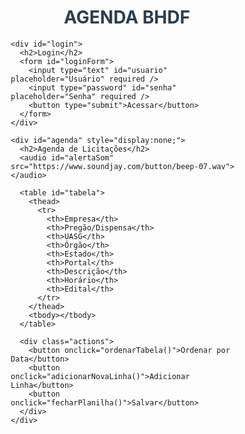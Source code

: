 <!DOCTYPE html>
<html lang="pt-BR">
<head>
  <meta charset="UTF-8" />
  <meta name="viewport" content="width=device-width, initial-scale=1.0" />
  <title>AGENDA BHDF - Licitações</title>
  <link href="https://fonts.googleapis.com/css2?family=Inter:wght@400;600&display=swap" rel="stylesheet">
  <style>
    * {
      box-sizing: border-box;
      font-family: 'Inter', sans-serif;
    }

    body {
      margin: 0;
      background: #f9fafb;
      color: #333;
    }

    .container {
      max-width: 1200px;
      margin: 2rem auto;
      padding: 1rem;
    }

    h1, h2 {
      text-align: center;
      color: #2c3e50;
    }

    #loginForm, #agenda {
      background: white;
      padding: 2rem;
      border-radius: 12px;
      box-shadow: 0 4px 12px rgba(0,0,0,0.1);
      max-width: 400px;
      margin: 2rem auto;
    }

    #loginForm input, #loginForm button {
      margin: 0.5rem 0;
      padding: 0.75rem;
      border-radius: 8px;
      border: 1px solid #ccc;
      font-size: 1rem;
    }

    #loginForm button {
      background-color: #007bff;
      color: white;
      border: none;
      cursor: pointer;
      transition: background 0.3s;
    }

    #loginForm button:hover {
      background-color: #0056b3;
    }

    table {
      width: 100%;
      border-collapse: collapse;
      margin-top: 2rem;
    }

    th, td {
      padding: 10px;
      border: 1px solid #ddd;
    }

    th {
      background-color: #007bff;
      color: white;
    }

    td input {
      width: 100%;
      padding: 5px;
      border: none;
      background: transparent;
    }

    .destaque {
      background-color: #28a745 !important;
      color: white;
    }

    .actions {
      display: flex;
      justify-content: center;
      gap: 1rem;
      margin-top: 1rem;
    }

    .actions button {
      padding: 0.75rem 1.5rem;
      border: none;
      border-radius: 8px;
      background-color: #6c757d;
      color: white;
      cursor: pointer;
      transition: background 0.3s;
    }

    .actions button:hover {
      background-color: #5a6268;
    }

    @media (max-width: 768px) {
      table, thead, tbody, th, td, tr {
        display: block;
      }
      th, td {
        padding: 1rem;
        text-align: right;
      }
      td::before {
        content: attr(data-label);
        float: left;
        font-weight: bold;
        color: #555;
      }
    }
  </style>
</head>
<body>
  <div class="container">
    <h1>AGENDA BHDF</h1>

    <div id="login">
      <h2>Login</h2>
      <form id="loginForm">
        <input type="text" id="usuario" placeholder="Usuário" required />
        <input type="password" id="senha" placeholder="Senha" required />
        <button type="submit">Acessar</button>
      </form>
    </div>

    <div id="agenda" style="display:none;">
      <h2>Agenda de Licitações</h2>
      <audio id="alertaSom" src="https://www.soundjay.com/button/beep-07.wav"></audio>

      <table id="tabela">
        <thead>
          <tr>
            <th>Empresa</th>
            <th>Pregão/Dispensa</th>
            <th>UASG</th>
            <th>Órgão</th>
            <th>Estado</th>
            <th>Portal</th>
            <th>Descrição</th>
            <th>Horário</th>
            <th>Edital</th>
          </tr>
        </thead>
        <tbody></tbody>
      </table>

      <div class="actions">
        <button onclick="ordenarTabela()">Ordenar por Data</button>
        <button onclick="adicionarNovaLinha()">Adicionar Linha</button>
        <button onclick="fecharPlanilha()">Salvar</button>
      </div>
    </div>
  </div>

  <script>
    const usuarios = { "BH": "123", "HDF": "321" };

    document.getElementById("loginForm").addEventListener("submit", function(event) {
      event.preventDefault();
      const usuario = document.getElementById("usuario").value.trim();
      const senha = document.getElementById("senha").value.trim();

      if (usuarios[usuario] === senha) {
        document.getElementById("login").style.display = "none";
        document.getElementById("agenda").style.display = "block";
        carregarDados();
        alert("Login bem-sucedido!");
      } else {
        alert("Usuário ou senha incorretos!");
      }
    });

    function adicionarNovaLinha(dado = {}) {
      const tabela = document.querySelector("#tabela tbody");
      const novaLinha = tabela.insertRow();
      const campos = ["empresa", "pregao", "uasg", "orgao", "estado", "portal", "descricao", "horario", "edital"];

      campos.forEach(campo => {
        const celula = novaLinha.insertCell();
        const input = document.createElement("input");
        input.name = campo;
        input.type = campo === "horario" ? "datetime-local" : "text";
        input.value = dado[campo] || "";
        celula.appendChild(input);
      });
    }

    function ordenarTabela() {
      const tabela = document.querySelector("#tabela tbody");
      const linhas = Array.from(tabela.rows);

      linhas.sort((a, b) => {
        const dataA = new Date(a.cells[7].querySelector("input").value);
        const dataB = new Date(b.cells[7].querySelector("input").value);
        return dataA - dataB;
      });

      linhas.forEach(linha => tabela.appendChild(linha));
      destacarPrimeiraLinha();
    }

    function destacarPrimeiraLinha() {
      const linhas = document.querySelectorAll("#tabela tbody tr");
      linhas.forEach(linha => linha.classList.remove("destaque"));

      let menorData = Infinity;
      let destaqueLinha = null;

      linhas.forEach(linha => {
        const dataStr = linha.cells[7].querySelector("input").value;
        const data = new Date(dataStr);
        if (data && data < menorData) {
          menorData = data;
          destaqueLinha = linha;
        }
      });

      if (destaqueLinha) destaqueLinha.classList.add("destaque");
    }

    function salvarDados() {
      const dados = [];
      document.querySelectorAll("#tabela tbody tr").forEach(linha => {
        const obj = {};
        linha.querySelectorAll("input").forEach(input => {
          obj[input.name] = input.value;
        });
        dados.push(obj);
      });
      localStorage.setItem("agendaLicitacoes", JSON.stringify(dados));
    }

    function carregarDados() {
      const dados = JSON.parse(localStorage.getItem("agendaLicitacoes")) || [];
      dados.forEach(dado => adicionarNovaLinha(dado));
    }

    function fecharPlanilha() {
      salvarDados();
      alert("Planilha salva com sucesso!");
    }
  </script>
</body>
</html>
